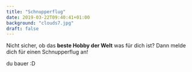 ```yaml
---
title: "Schnupperflug"
date: 2019-03-22T09:40:41+01:00
background: "clouds7.jpg"
draft: false
---
```

Nicht sicher, ob das **beste Hobby der Welt** was für dich ist?
Dann melde dich für einen Schnupperflug an!


du bauer :D
